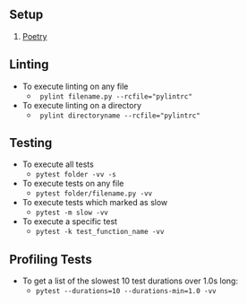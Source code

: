 ## Setup

1. [Poetry](../README.md)

## Linting

- To execute linting on any file
  - ` pylint filename.py --rcfile="pylintrc"`
- To execute linting on a directory
  - ` pylint directoryname --rcfile="pylintrc"`

## Testing

- To execute all tests
  - `pytest folder -vv -s`
- To execute tests on any file
  - `pytest folder/filename.py -vv`
- To execute tests which marked as slow
  - `pytest -m slow -vv`
- To execute a specific test
  - `pytest -k test_function_name -vv`

## Profiling Tests

- To get a list of the slowest 10 test durations over 1.0s long:
  - `pytest --durations=10 --durations-min=1.0 -vv`
